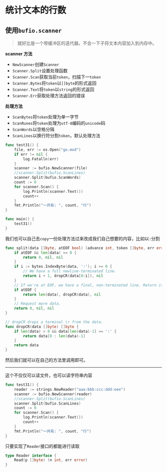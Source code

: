# 统计文本的行数

## 使用`bufio.scanner`

> 就好比是一个带缓冲区的迭代器。不会一下子将文本内容加入到内存中。

**scanner 方法**

-   `NewScanner`创建`Scanner`
-   `Scanner.Split`设置处理函数
-   `Scanner.Scan`获取当前`token`，扫描下一`token`
-   `Scanner.Bytes`将`token`以`[]byte`的形式返回
-   `Scanner.Text`将`token`以`string`的形式返回
-   `Scanner.Err`获取处理方法返回的错误

**处理方法**

-   `ScanBytes`将`token`处理为单一字节
-   `ScanRunes`将`token`处理为`utf-8`编码的`unicode`码
-   `ScanWords`以空格分隔
-   `ScanLines`以换行符分割`token`，默认处理方法

```go
func test31() {
	file, err := os.Open("go.mod")
	if err != nil {
		log.Fatalln(err)
	}
	scanner := bufio.NewScanner(file)
	//scanner.Split(bufio.ScanLines)
	scanner.Split(bufio.ScanWords)
	count := 0
	for scanner.Scan() {
		log.Println(scanner.Text())
		count++
	}
	fmt.Println("一共有: ", count, "行")
}

func main() {
	test31()
}

```

我们也可以自己去`copy`一份处理方法过来改成我们自己想要的内容，比如以`:`分割

```go
func split(data []byte, atEOF bool) (advance int, token []byte, err error) {
	if atEOF && len(data) == 0 {
		return 0, nil, nil
	}
    if i := bytes.IndexByte(data, ':'); i >= 0 {
		// We have a full newline-terminated line.
		return i + 1, dropCR(data[0:i]), nil
	}
	// If we're at EOF, we have a final, non-terminated line. Return it.
	if atEOF {
		return len(data), dropCR(data), nil
	}
	// Request more data.
	return 0, nil, nil
}

// dropCR drops a terminal \r from the data.
func dropCR(data []byte) []byte {
    if len(data) > 0 && data[len(data)-1] == ':' {
		return data[0 : len(data)-1]
	}
	return data
}
```

然后我们就可以在自己的方法里调用即可。

---

这个不仅仅可以读文件，也可以读字符串内容

```go
func test31() {
	reader := strings.NewReader("aaa:bbb:ccc:ddd:eee")
	scanner := bufio.NewScanner(reader)
	//scanner.Split(bufio.ScanLines)
	scanner.Split(bufio.ScanLines)
	count := 0
	for scanner.Scan() {
		log.Println(scanner.Text())
		count++
	}
	fmt.Println("一共有: ", count, "行")
}

```

只要实现了`Reader`接口的都能进行读取

```go
type Reader interface {
	Read(p []byte) (n int, err error)
}
```
